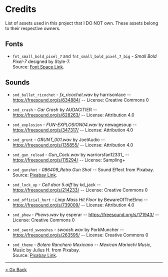 # Credits

List of assets used in this project that I DO NOT own. These assets belong to their respective owners.

## Fonts

- `fnt_small_bold_pixel_7` and `fnt_small_bold_pixel_7_big` - _Small Bold Pixel-7_ designed by Style-7.<br>
  Source: [Font Space Link](https://www.fontspace.com/small-bold-pixel-7-font-f16053).

## Sounds

- `snd_bullet_ricochet` - _fx_ricochet.wav_ by harrisonlace -- https://freesound.org/s/634884/ -- License: Creative Commons 0

- `snd_crash` - _Car Crash_ by AUDACITIER -- https://freesound.org/s/628263/ -- License: Attribution 4.0

- `snd_explosion` - _FUN-EXPLOSION04.wav_ by newagesoup -- https://freesound.org/s/347317/ -- License: Attribution 4.0

- `snd_grunt` - _GRUNT_001.wav_ by JoelAudio -- https://freesound.org/s/135855/ -- License: Attribution 4.0

- `snd_gun_reload` - _Gun_Cock.wav_ by warriorsfan12331\_ -- https://freesound.org/s/115294/ -- License: Sampling+

- `snd_gunshot` - _086409_Retro Gun Shot_ -- Sound Effect from Pixabay.<br>
  Source: [Pixabay Link](https://pixabay.com/sound-effects/086409-retro-gun-shot-81545/).

- `snd_lock_up` - _Cell door 5.aiff_ by kd_jack -- https://freesound.org/s/214233/ -- License: Creative Commons 0

- `snd_official_hurt` - _Limp Mass Hit Floor_ by BewareOfTheElmo -- https://freesound.org/s/739009/ -- License: Attribution 4.0

- `snd_phew` - _Phews.wav_ by esperar -- https://freesound.org/s/171943/ -- License: Creative Commons 0

- `snd_sword_swooshes` - _swoosh.wav_ by PorkMuncher -- https://freesound.org/s/263595/ -- License: Creative Commons 0

- `snd_theme` - _Bolero Ranchero Mexicano -- Mexican Mariachi Music_, Music by Julius H. from Pixabay.<br>
  Source: [Pixabay Link](https://pixabay.com/music/world-bolero-ranchero-mexicano-mexican-mariachi-music-1735/).

---

[< Go Back](https://github.com/ev2070/Zorrotron-1919)
